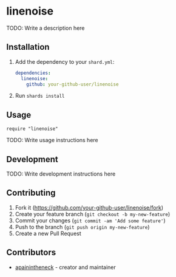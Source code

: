 # linenoise

TODO: Write a description here

## Installation

1. Add the dependency to your `shard.yml`:

   ```yaml
   dependencies:
     linenoise:
       github: your-github-user/linenoise
   ```

2. Run `shards install`

## Usage

```crystal
require "linenoise"
```

TODO: Write usage instructions here

## Development

TODO: Write development instructions here

## Contributing

1. Fork it (<https://github.com/your-github-user/linenoise/fork>)
2. Create your feature branch (`git checkout -b my-new-feature`)
3. Commit your changes (`git commit -am 'Add some feature'`)
4. Push to the branch (`git push origin my-new-feature`)
5. Create a new Pull Request

## Contributors

- [apainintheneck](https://github.com/your-github-user) - creator and maintainer
